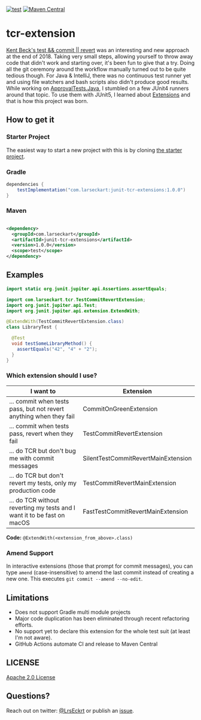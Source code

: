 [![test](https://github.com/LarsEckart/tcr-extension/actions/workflows/test.yml/badge.svg)](https://github.com/LarsEckart/tcr-extension/actions/workflows/test.yml)
[![Maven Central](https://maven-badges.herokuapp.com/maven-central/com.larseckart/junit-tcr-extensions/badge.svg)](https://maven-badges.herokuapp.com/maven-central/com.larseckart/junit-tcr-extensions)

# tcr-extension

[Kent Beck's test && commit || revert](https://medium.com/@kentbeck_7670/test-commit-revert-870bbd756864)
was an interesting and new approach at the end of 2018. Taking very small steps, allowing yourself
to throw away code that didn't work and starting over, it's been fun to give that a try. Doing all
the git ceremony around the workflow manually turned out to be quite tedious though. For Java &
IntelliJ, there was no continuous test runner yet and using file watchers and bash scripts also
didn't produce good results. While working
on [ApprovalTests.Java](https://github.com/approvals/ApprovalTests.Java), I stumbled on a few JUnit4
runners around that topic. To use them with JUnit5, I learned
about [Extensions](https://junit.org/junit5/docs/current/user-guide/#extensions) and that is how
this project was born.

## How to get it

### Starter Project

The easiest way to start a new project with this is by cloning [the starter project](https://github.com/LarsEckart/tcr-extension.starterproject).

### Gradle

```groovy
dependencies {
    testImplementation("com.larseckart:junit-tcr-extensions:1.0.0")
}
```

### Maven

```xml

<dependency>
  <groupId>com.larseckart</groupId>
  <artifactId>junit-tcr-extensions</artifactId>
  <version>1.0.0</version>
  <scope>test</scope>
</dependency>
```

## Examples

```java
import static org.junit.jupiter.api.Assertions.assertEquals;

import com.larseckart.tcr.TestCommitRevertExtension;
import org.junit.jupiter.api.Test;
import org.junit.jupiter.api.extension.ExtendWith;

@ExtendWith(TestCommitRevertExtension.class)
class LibraryTest {

  @Test
  void testSomeLibraryMethod() {
    assertEquals("42", "4" + "2");
  }
}
```

### Which extension should I use?

| I want to | Extension |
|-----------|-----------|
| ... commit when tests pass, but not revert anything when they fail | CommitOnGreenExtension |
| ... commit when tests pass, revert when they fail | TestCommitRevertExtension | 
| ... do TCR but don't bug me with commit messages | SilentTestCommitRevertMainExtension |
| ... do TCR but don't revert my tests, only my production code | TestCommitRevertMainExtension |
| ... do TCR without reverting my tests and I want it to be fast on macOS | FastTestCommitRevertMainExtension |

**Code:** `@ExtendWith(<extension_from_above>.class)`

### Amend Support

In interactive extensions (those that prompt for commit messages), you can type `amend` (case-insensitive) to amend the last commit instead of creating a new one. This executes `git commit --amend --no-edit`.

## Limitations

* Does not support Gradle multi module projects
* Major code duplication has been eliminated through recent refactoring efforts.
* No support yet to declare this extension for the whole test suit (at least I'm not aware).
* GitHub Actions automate CI and release to Maven Central

## LICENSE

[Apache 2.0 License](https://github.com/LarsEckart/tcr-extension/blob/main/LICENSE)

## Questions?

Reach out on twitter: [@LrsEckrt](https://twitter.com/LrsEckrt)
or publish an [issue](https://github.com/LarsEckart/tcr-extension/issues).

